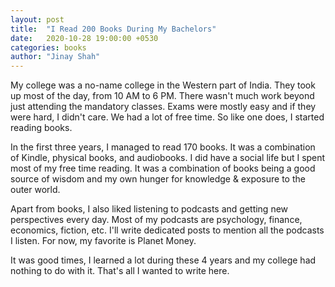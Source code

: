 ```yaml
---
layout: post
title:  "I Read 200 Books During My Bachelors"
date:   2020-10-28 19:00:00 +0530
categories: books
author: "Jinay Shah"
---
```


My college was a no-name college in the Western part of India. They took up most of the day, from 10 AM to 6 PM. There wasn't much work beyond just attending the mandatory classes. Exams were mostly easy and if they were hard, I didn't care. We had a lot of free time. So like one does, I started reading books. 

In the first three years, I managed to read 170 books. It was a combination of Kindle, physical books, and audiobooks. I did have a social life but I spent most of my free time reading. It was a combination of books being a good source of wisdom and my own hunger for knowledge & exposure to the outer world.

Apart from books, I also liked listening to podcasts and getting new perspectives every day. Most of my podcasts are psychology, finance, economics, fiction, etc. I'll write dedicated posts to mention all the podcasts I listen. For now, my favorite is Planet Money.

It was good times, I learned a lot during these 4 years and my college had nothing to do with it. That's all I wanted to write here.